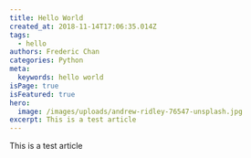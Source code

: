 ```yaml
---
title: Hello World
created_at: 2018-11-14T17:06:35.014Z
tags:
  - hello
authors: Frederic Chan
categories: Python
meta:
  keywords: hello world
isPage: true
isFeatured: true
hero:
  image: /images/uploads/andrew-ridley-76547-unsplash.jpg
excerpt: This is a test article
---
```

This is a test article

